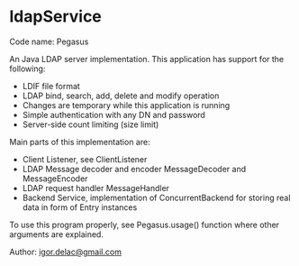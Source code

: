 # ldapService

Code name: Pegasus

An Java LDAP server implementation. This application has support for the following:
  * LDIF file format
  * LDAP bind, search, add, delete and modify operation
  * Changes are temporary while this application is running
  * Simple authentication with any DN and password
  * Server-side count limiting (size limit)
  
Main parts of this implementation are:
  * Client Listener, see ClientListener
  * LDAP Message decoder and encoder MessageDecoder and MessageEncoder
  * LDAP request handler MessageHandler
  * Backend Service, implementation of ConcurrentBackend for storing real data in form of Entry instances

To use this program properly, see Pegasus.usage() function where other arguments are explained.

Author:
igor.delac@gmail.com